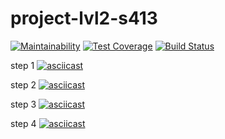 # project-lvl2-s413
[![Maintainability](https://api.codeclimate.com/v1/badges/a99a88d28ad37a79dbf6/maintainability)](https://codeclimate.com/github/NikiforovJacob/project-lvl2-s413/maintainability)
[![Test Coverage](https://api.codeclimate.com/v1/badges/a99a88d28ad37a79dbf6/test_coverage)](https://codeclimate.com/github/NikiforovJacob/project-lvl2-s413/test_coverage)
[![Build Status](https://travis-ci.org/NikiforovJacob/project-lvl1-s400.svg?branch=master)](https://travis-ci.org/NikiforovJacob/project-lvl2-s413)

step 1
[![asciicast](https://asciinema.org/a/P6TA9N8PXK4NHA8y6bKyCC1G1.svg)](https://asciinema.org/a/P6TA9N8PXK4NHA8y6bKyCC1G1)

step 2
[![asciicast](https://asciinema.org/a/LxGaM86NXUxv05OnEZ5JdbVgB.svg)](https://asciinema.org/a/LxGaM86NXUxv05OnEZ5JdbVgB)

step 3
[![asciicast](https://asciinema.org/a/1NYaMQXGSJqsV4aPuD75xucya.svg)](https://asciinema.org/a/1NYaMQXGSJqsV4aPuD75xucya)

step 4
[![asciicast](https://asciinema.org/a/saWfW4j9arcd9n35yg4FSywo1.svg)](https://asciinema.org/a/saWfW4j9arcd9n35yg4FSywo1)